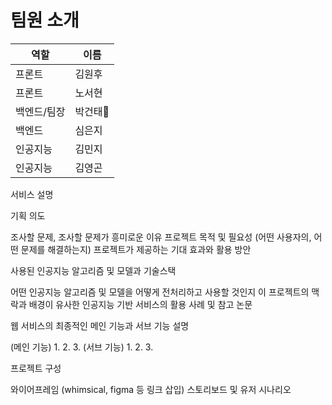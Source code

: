 # 팀원 소개

| 역할 | 이름 |
| --- | --- |
| 프론트 | 김원후 |
| 프론트 | 노서현 |
| 백엔드/팀장 | 박건태👑 |
| 백엔드 | 심은지 |
| 인공지능 | 김민지 |
| 인공지능 | 김영곤 |

서비스 설명

기획 의도


조사할 문제, 조사할 문제가 흥미로운 이유
프로젝트 목적 및 필요성 (어떤 사용자의, 어떤 문제를 해결하는지)
프로젝트가 제공하는 기대 효과와 활용 방안


사용된 인공지능 알고리즘 및 모델과 기술스택


어떤 인공지능 알고리즘 및 모델을 어떻게 전처리하고 사용할 것인지
이 프로젝트의 맥락과 배경이 유사한 인공지능 기반 서비스의 활용 사례 및 참고 논문


웹 서비스의 최종적인 메인 기능과 서브 기능 설명

(메인 기능)
1.
2.
3.
(서브 기능)
1.
2.
3.

프로젝트 구성


와이어프레임 (whimsical, figma 등 링크 삽입)
스토리보드 및 유저 시나리오

```
